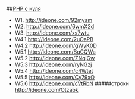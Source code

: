 ##<a href="http://archive-ipq-co.narod.ru">PHP с нуля</a>  
- W1. http://ideone.com/92myam<br>
- W2. http://ideone.com/6wmX2d<br>
- W3. http://ideone.com/xs7wtu
- W4.1 http://ideone.com/2uOaPB
- W4.2 http://ideone.com/gWyK0D
- W5.1 http://ideone.com/BqCQWa
- W5.2 http://ideone.com/ZNqjGw
- W5.3 http://ideone.com/ryNGzj
- W5.4 http://ideone.com/c4Wtet
- W5.5 http://ideone.com/Cy79xO
- W5.6 http://ideone.com/cVtRbN
#####строки
http://ideone.com/Otzabk
